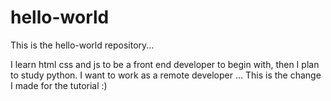 # hello-world
This is the hello-world repository...

I learn html css and js to be a front end developer to begin with, then I plan to study python. I want to work as a remote developer ... 
This is the change I made for the tutorial :)
